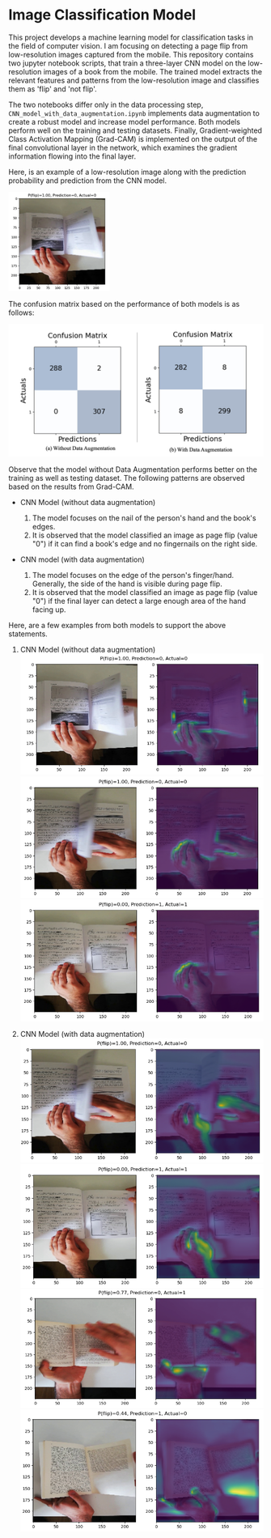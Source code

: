 # Image Classification Model

This project develops a machine learning model for classification tasks in the field of computer vision. I am focusing on detecting a page flip from low-resolution images captured from the mobile. This repository contains two jupyter notebook scripts, that train a three-layer CNN model on the low-resolution images of a book from the mobile. The trained model extracts the relevant features and patterns from the low-resolution image and classifies them as 'flip' and 'not flip'.

The two notebooks differ only in the data processing step, `CNN_model_with_data_augmentation.ipynb` implements data augmentation to create a robust model and increase model performance. Both models perform well on the training and testing datasets. Finally, Gradient-weighted Class Activation Mapping (Grad-CAM) is implemented on the output of the final convolutional layer in the network, which examines the gradient information flowing into the final layer.

Here, is an example of a low-resolution image along with the prediction probability and prediction from the CNN model.

<img src="https://github.com/mohitcek/MonReader/blob/main/figures/Prediction%20Example.png" width="200">

The confusion matrix based on the performance of both models is as follows:

![ConfusionMatrix](https://github.com/mohitcek/MonReader/blob/main/figures/CM.png)

Observe that the model without Data Augmentation performs better on the training as well as testing dataset. The following patterns are observed based on the results from Grad-CAM.
- CNN Model (without data augmentation)
  1. The model focuses on the nail of the person's hand and the book's edges.
  2. It is observed that the model classified an image as page flip (value "0") if it can find a book's edge and no fingernails on the right side.
 
- CNN model (with data augmentation)
  1. The model focuses on the edge of the person's finger/hand. Generally, the side of the hand is visible during page flip.
  2. It is observed that the model classified an image as page flip (value "0") if the final layer can detect a large enough area of the hand facing up.

 Here, are a few examples from both models to support the above statements.

1. CNN Model (without data augmentation)
 ![Case0Example1](https://github.com/mohitcek/MonReader/blob/main/figures/Case0_example1.png)
 ![Case0Example2](https://github.com/mohitcek/MonReader/blob/main/figures/Case0_example2.png)
 ![Case0Example3](https://github.com/mohitcek/MonReader/blob/main/figures/Case0_example3.png)

2. CNN Model (with data augmentation)
 ![Case1Example1](https://github.com/mohitcek/MonReader/blob/main/figures/Case1_example1.png)
 ![Case1Example2](https://github.com/mohitcek/MonReader/blob/main/figures/Case1_example2.png)
 ![Case1Example3](https://github.com/mohitcek/MonReader/blob/main/figures/case1_example3.png)
 ![Case1Example4](https://github.com/mohitcek/MonReader/blob/main/figures/case1_example4.png)
